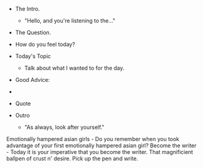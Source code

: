 - The Intro.
  + "Hello, and you're listening to the..."

- The Question.

- How do you feel today?

- Today's Topic
  + Talk about what I wanted to for the day.

- Good Advice:

+

- Quote

- Outro
  + "As always, look after yourself."






Emotionally hampered asian girls - Do you remember when you took advantage of your first emotionally hampered asian girl?
Become the writer - Today it is your imperative that you become the writer. That magnificient ballpen of crust n' desire. Pick up the pen and write.


